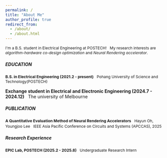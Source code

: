 ```yaml
---
permalink: /
title: "About Me"
author_profile: true
redirect_from: 
  - /about/
  - /about.html
---
```


<span style="font-size: 12px;">I'm a B.S. student in Electrical Engineering at POSTECH!  
My research interests are *algorithm-hardware co-design optimization* and *Neural Rendering accelerator*.</span>

##### EDUCATION

<span style="font-size: 12px;">**B.S. in Electrical Engineering (2021.2 - present)**  
Pohang University of Science and Technology(POSTECH)

**Exchange student in Electrical and Electronic Engineering (2024.7 - 2024.12)**  
The university of Melbourne</span>  

##### PUBLICATION

<span style="font-size: 12px;">**A Quantitative Evaluation Method of Neural Rendering Accelerators**  
Hayun Oh, Youngjoo Lee  
IEEE Asia Pacific Conference on Circuits and Systems (APCCAS), 2025</span>  

##### Research Experience

<span style="font-size: 12px;">**EPIC Lab, POSTECH (2025.2 - 2025.8)**  
Undergraduate Research Intern</span>


